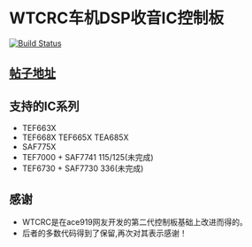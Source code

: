 # WTCRC车机DSP收音IC控制板
[![Build Status](https://travis-ci.org/sikaozhe1997/Xin-Yue.svg?branch=master)](https://travis-ci.org/sikaozhe1997/Xin-Yue)

## **[帖子地址]()**

## 支持的IC系列

- TEF663X
- TEF668X TEF665X TEA685X
- SAF775X
- TEF7000 + SAF7741 115/125(未完成)
- TEF6730 + SAF7730 336(未完成)

## 感谢

- WTCRC是在ace919网友开发的第二代控制板基础上改进而得的。
- 后者的多数代码得到了保留,再次对其表示感谢！
